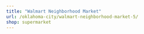 ```yaml
---
title: "Walmart Neighborhood Market"
url: /oklahoma-city/walmart-neighborhood-market-5/
shop: supermarket
---
```

